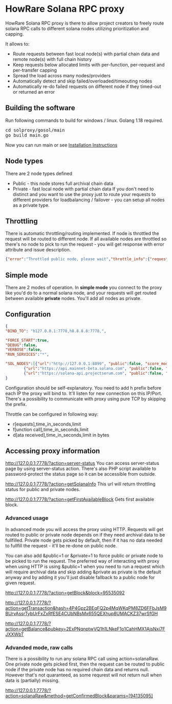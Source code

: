 # HowRare Solana RPC proxy
HowRare Solana RPC proxy is there to allow project creators to freely route solana RPC calls to different solana nodes utilizing prioritization and capping.

It allows to:
- Route requests between fast local node(s) with partial chain data and remote node(s) with full chain history
- Keep requests below allocated limits with per-function, per-request and per-transfer capping
- Spread the load across many nodes/providers
- Automatically detect and skip failed/overloaded/timeouting nodes
- Automatically re-do failed requests on different node if they timed-out or returned an error

## Building the software
Run following commands to build for windows / linux. Golang 1.18 required. 
<pre>cd solproxy/gosol/main
go build main.go
</pre>

Now you can run main or see [Installation Instructions](INSTALL.md)

## Node types
There are 2 node types defined
- Public - this node stores full archival chain data
- Private - fast local node with partial chain data
If you don't need to distinct and you want to use the proxy just to route your requests to different providers for loadbalancing / failover - you can setup all nodes as a private type.

## Throttling
There is automatic throttling/routing implemented. If node is throttled the request will be routed to different node. If all available nodes are throttled so there's no node to pick to run the request - you will get response with error attribute and issue description.
```json
{"error":"Throttled public node, please wait","throttle_info":{"requests":{"description":"requests made","max":99,"value":3},"requests_fn":{"description":"requests made calling single function","max":39,"value":3},"received":{"description":"bytes received","max":1000000,"value":4735645}},"throttle_timespan_seconds":12,"throttled":true,"throttled_comment":"Too much data received 4735645/1000000"}
```

## Simple mode
There are 2 modes of operation. In **simple mode** you connect to the proxy like you'd do to a normal solana node, and your requests will get routed between available **private** nodes. You'll add all nodes as private.

## Configuration
```json
{
"BIND_TO": "h127.0.0.1:7778,h8.8.8.8:7778,",

"FORCE_START":true,
"DEBUG":false,
"VERBOSE":false,
"RUN_SERVICES":"*",

"SOL_NODES":[{"url":"http://127.0.0.1:8899", "public":false, "score_modifier":-90000},
		{"url":"https://api.mainnet-beta.solana.com", "public":false, "throttle":"r,80,10;f,30,10;d,80000000,30", "probe_time":20},
		{"url":"https://solana-api.projectserum.com", "public":false, "throttle":"r,80,10;f,30,10;d,80000000,30", "probe_time":20}],
}
```
Configuration should be self-explanatory. You need to add h prefix before each IP the proxy will bind to. It'll listen for new connection on this IP/Port. There's a possibility to communicate with proxy using pure TCP by skipping the prefix.

Throttle can be configured in following way:
- r[equests],time_in_seconds,limit
- f[unction call],time_in_seconds,limit
- d[ata received],time_in_seconds,limit in bytes



## Accessing proxy information
http://127.0.0.1:7778/?action=server-status
You can access server-status page by using server-status action. There's also PHP script available to password-protect the status page so it can be accessible from outside.

http://127.0.0.1:7778/?action=getSolanaInfo
This url will return throttling status for public and private nodes.

http://127.0.0.1:7778/?action=getFirstAvailableBlock
Gets first available block.

### Advanced usage
In advanced mode you will access the proxy using HTTP. Requests will get routed to public or private node depends on if they need archival data to be fullfilled. Private node gets picked by default, then if it has no data needed to fullfill the request - it'll be re-done on public node. 

You can also add &public=1 or &private=1 to force public or private node to be picked to run the request. The preferred way of interacting with proxy when using HTTP is using &public=1 when you need to run a request which will require archival data and skip adding &private as private is the default anyway and by adding it you'll just disable fallback to a public node for given request.

http://127.0.0.1:7778/?action=getBlock&block=95535092

http://127.0.0.1:7778/?action=getTransaction&hash=4P4Gpz2BEqFQ2p4MqWKqPM8ZD6FFbJsM9BUrvAssrTybUrFxZxRfESE4CUbNBsMx655QEXhup8UMACKZ37wrSfGH

http://127.0.0.1:7778/?action=getBalance&pubkey=2ExPNqnptwVQ1h1LNkeF1o1CahHMX1AjsNxi7FJXXWbT

### Advanded mode, raw calls
There is a possibility to run any solana RPC call using action=solanaRaw. One private node gets picked first, then the request can be routed to public node if the private node has no required chain data and returns null. However that's not quaranteed, as some requrest will not return null when data is (partially) missing.

http://127.0.0.1:7778/?action=solanaRaw&method=getConfirmedBlock&params=[94135095]

